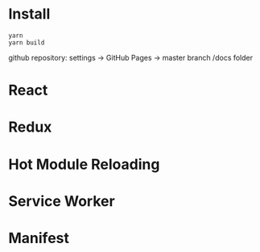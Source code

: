 # Install

    yarn
    yarn build

github repository: settings -> GitHub Pages -> master branch /docs folder

# React
# Redux
# Hot Module Reloading
# Service Worker
# Manifest
